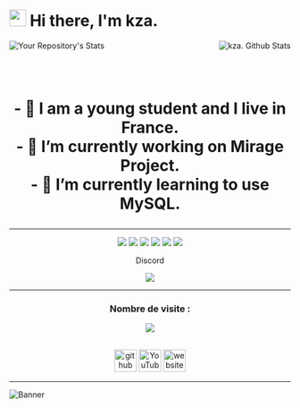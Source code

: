 <h1><img src="https://i.imgur.com/ccsKEwU.gif" width="30"/> Hi there, I'm kza.</h1>



<img align="right" alt="kza. Github Stats" src="https://github-readme-stats.vercel.app/api?username=kzaaaa&theme=tokyonight&show_icons=true&hide_border=true" />

![Your Repository's Stats]( https://github-readme-stats.vercel.app/api/top-langs/?username=kzaaaa&theme=tokyonight )

<br><br>

<h1><p align="center">
 - 🧬 I am a young student and I live in France.<br>
 - 🔭 I’m currently working on Mirage Project.<br>
 - 🌱 I’m currently learning to use MySQL.
</h1>

---

<p align="center">
   <a href="https://discord.com/users/659038301331783680" target"blank_"><img src="https://img.shields.io/badge/discord%20-111111.svg?&style=for-the-badge&logo=discord&logoColor=white"></a>
   <a href="https://open.spotify.com/user/ny7iep1efecf70ryav5afje0z" target"blank_"><img src="https://img.shields.io/badge/Spotify%20-111111.svg?&style=for-the-badge&logo=spotify&logoColor=white"></a>
   <a href="https://www.youtube.com/channel/UC4DDwMs70M2RN3JYX3Y_Iog" target"blank_"><img src="https://img.shields.io/badge/youtube%20-111111.svg?&style=for-the-badge&logo=youtube&logoColor=white"></a>
   <a href="https://www.instagram.com/babysefutau/?hl=ro" target"blank_"><img src="https://img.shields.io/badge/INSTAGRAM%20-111111.svg?&style=for-the-badge&logo=instagram&logoColor=white"></a>
   <a href="https://github.com/whoisbaby" target"blank_"><img src="https://img.shields.io/badge/GitHub%20-111111.svg?&style=for-the-badge&logo=github&logoColor=white"></a>
   <a href="https://twitter.com/kkzkkzkk" target"blank_"><img src="https://img.shields.io/badge/Twitter%20-111111.svg?&style=for-the-badge&logo=twitter&logoColor=white"></a>
</p>


<div align="center"><p align="center">Discord</p><img src="https://discord.c99.nl/widget/theme-2/716975975145013348.png" /></div>

---
<h3><p align="center">Nombre de visite :</h3><p align="center"><img src="https://profile-counter.glitch.me/kzaaaa/count.svg" />
 
 

[<p align="center"><br><img src='https://cdn.jsdelivr.net/npm/simple-icons@3.0.1/icons/github.svg' alt='github' height='40'>](https://github.com/kzaaaa)  [<img src='https://cdn.jsdelivr.net/npm/simple-icons@3.0.1/icons/youtube.svg' alt='YouTube' height='40'>](https://www.youtube.com/channel/UCmb2UgM41bTgRfwNE14gi7g)  [<img src='https://cdn.jsdelivr.net/npm/simple-icons@3.0.1/icons/discord.svg' alt='website' height='40'>](https://discord.com/users/716975975145013348)

 
---

![Banner](https://cdnb.artstation.com/p/assets/images/images/024/858/699/original/pixel-jeff-divoom.gif?1583771904.gif)
